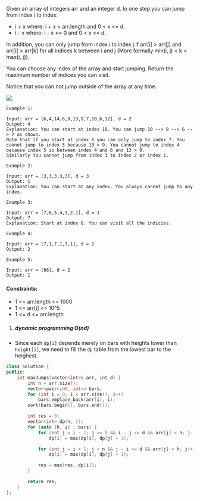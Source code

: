 Given an array of integers arr and an integer d. In one step you can jump from index i to index:

-    i + x where: i + x < arr.length and 0 < x <= d.
-    i - x where: i - x >= 0 and 0 < x <= d.

In addition, you can only jump from index i to index j if arr[i] > arr[j] and arr[i] > arr[k] for all indices k between i and j (More formally min(i, j) < k < max(i, j)).

You can choose any index of the array and start jumping. Return the maximum number of indices you can visit.

Notice that you can not jump outside of the array at any time.

![](https://assets.leetcode.com/uploads/2020/01/23/meta-chart.jpeg) 

```
Example 1:

Input: arr = [6,4,14,6,8,13,9,7,10,6,12], d = 2
Output: 4
Explanation: You can start at index 10. You can jump 10 --> 8 --> 6 --> 7 as shown.
Note that if you start at index 6 you can only jump to index 7. You cannot jump to index 5 because 13 > 9. You cannot jump to index 4 because index 5 is between index 4 and 6 and 13 > 9.
Similarly You cannot jump from index 3 to index 2 or index 1.

Example 2:

Input: arr = [3,3,3,3,3], d = 3
Output: 1
Explanation: You can start at any index. You always cannot jump to any index.

Example 3:

Input: arr = [7,6,5,4,3,2,1], d = 1
Output: 7
Explanation: Start at index 0. You can visit all the indicies. 

Example 4:

Input: arr = [7,1,7,1,7,1], d = 2
Output: 2

Example 5:

Input: arr = [66], d = 1
Output: 1
```

 

#### Constraints:

-    1 <= arr.length <= 1000
-    1 <= arr[i] <= 10^5
-    1 <= d <= arr.length


1. ##### dynamic programming O(nd)

- Since each `dp[i]` depends merely on bars with heights lower than `height[i]`, we need to fill the `dp` table from the lowest bar to the heighest.

```cpp
class Solution {
public:
    int maxJumps(vector<int>& arr, int d) {
        int n = arr.size();
        vector<pair<int, int>> bars;
        for (int i = 0; i < arr.size(); i++)
            bars.emplace_back(arr[i], i);
        sort(bars.begin(), bars.end());

        int res = 0;
        vector<int> dp(n, 1);
        for (auto [h, i] : bars) {
            for (int j = i - 1; j >= 0 && i - j <= d && arr[j] < h; j--)
                dp[i] = max(dp[i], dp[j] + 1);

            for (int j = i + 1; j < n && j - i <= d && arr[j] < h; j++)
                dp[i] = max(dp[i], dp[j] + 1);

            res = max(res, dp[i]);
        }

        return res;
    }
};
```
